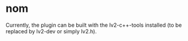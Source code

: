 # nom

Currently, the plugin can be built with the lv2-c++-tools installed (to be
replaced by lv2-dev or simply lv2.h).
